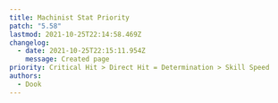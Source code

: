 ```yaml
---
title: Machinist Stat Priority
patch: "5.58"
lastmod: 2021-10-25T22:14:58.469Z
changelog:
  - date: 2021-10-25T22:15:11.954Z
    message: Created page
priority: Critical Hit > Direct Hit = Determination > Skill Speed
authors:
  - Dook
---
```

